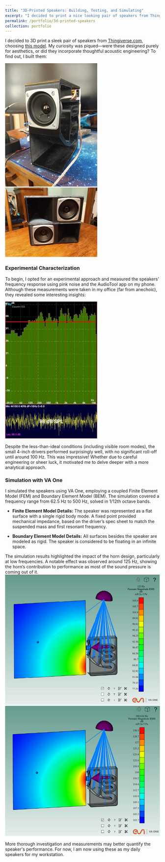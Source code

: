 ```yaml
---
title: "3D-Printed Speakers: Building, Testing, and Simulating"
excerpt: "I decided to print a nice looking pair of speakers from Thingiverse.com. Following this I thought simulating the speakers with VA One would be appropriate.<br/><img src='/images/Open-Speaker-450x600.jpg'>"
permalink: /portfolio/3d-printed-speakers
collection: portfolio
---
```




I decided to 3D print a sleek pair of speakers from [Thingiverse.com](https://www.thingiverse.com/), choosing [this model](https://www.thingiverse.com/thing:4750820). My curiosity was piqued—were these designed purely for aesthetics, or did they incorporate thoughtful acoustic engineering? To find out, I built them:

<div>
<a href="/images/Open-Speaker-450x600.jpg" target="_blank">
  <img src="/images/Open-Speaker-450x600.jpg" alt="Open Speaker Design" width="300">
</a>

<a href="/images/Speaker-Pair-600x450.jpg" target="_blank">
  <img src="/images/Speaker-Pair-600x450.jpg" alt="Speaker Pair" width="300">
</a>
</div>

### Experimental Characterization

To begin, I opted for an experimental approach and measured the speakers' frequency response using pink noise and the AudioTool app on my phone. Although these measurements were taken in my office (far from anechoic), they revealed some interesting insights:

<a href="/images/AudioTool.jpg" target="_blank">
  <img src="/images/AudioTool.jpg" alt="AudioTool Measurement Screenshot" width="300">
</a>

Despite the less-than-ideal conditions (including visible room modes), the small 4-inch drivers performed surprisingly well, with no significant roll-off until around 100 Hz. This was impressive! Whether due to careful engineering or sheer luck, it motivated me to delve deeper with a more analytical approach.

### Simulation with VA One

I simulated the speakers using VA One, employing a coupled Finite Element Model (FEM) and Boundary Element Model (BEM). The simulation covered a frequency range from 62.5 Hz to 500 Hz, solved in 1/12th octave bands.

- **Finite Element Model Details:** The speaker was represented as a flat surface with a single rigid body mode. A fixed point provided mechanical impedance, based on the driver’s spec sheet to match the suspended mass and first resonant frequency.

-  **Boundary Element Model Details:** All surfaces besides the speaker are modeled as rigid. The speaker is considered to be floating in an infinite space.

The simulation results highlighted the impact of the horn design, particularly at low frequencies. A notable effect was observed around 125 Hz, showing the horn’s contribution to performance as most of the sound pressure is coming out of it.
<img src='/images/Speaker_125Hz.png' alt='VA One contour plot response at 125 Hz.'>
<img src='/images/Speaker_280Hz.png' alt='VA One contour plot response at 280 Hz.'>

More thorough investigation and measurements may better quantify the speaker's performance. For now, I am now using these as my daily speakers for my workstation.
